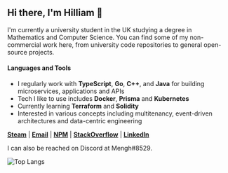 ## Hi there, I'm Hilliam 👋

I'm currently a university student in the UK studying a degree in Mathematics and Computer Science.
You can find some of my non-commercial work here, from university code repositories to general open-source projects.

#### Languages and Tools
- I regularly work with **TypeScript**, **Go**, **C++**, and **Java** for building microservices, applications and APIs
- Tech I like to use includes **Docker**, **Prisma** and **Kubernetes**
- Currently learning **Terraform** and **Solidity**
- Interested in various concepts including multitenancy, event-driven architectures and data-centric engineering

[**Steam**](https://steamcommunity.com/profiles/76561198081082634) | [**Email**](mailto:hilliamtung@gmail.com) | [**NPM**](https://www.npmjs.com/~hilliamt) | [**StackOverflow**](https://stackoverflow.com/users/12049191/hilliamt) | [**LinkedIn**](https://www.linkedin.com/in/hilliamtung/)

I can also be reached on Discord at Mengh#8529.

![Top Langs](https://github-readme-stats.vercel.app/api/top-langs/?username=hilliamt&layout=compact&langs_count=8)
